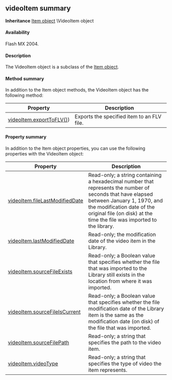 ## videoItem summary

**Inheritance** [Item object](#!AdobeDocs/developers-animatesdk-docs/test/Item_object/item_summary.md) \VideoItem object

#### Availability

Flash MX 2004.

#### Description

The VideoItem object is a subclass of the [Item object](#!AdobeDocs/developers-animatesdk-docs/test/Item_object/item_summary.md).

#### Method summary

In addition to the Item object methods, the VideoItem object has the following method:

| **Property**                                        | **Description**                            |
|-----------------------------------------------------|--------------------------------------------|
| [videoItem.exportToFLV()](#!AdobeDocs/developers-animatesdk-docs/test/VideoItem_object/videoItem.md)) | Exports the specified item to an FLV file. |

#### Property summary

In addition to the Item object properties, you can use the following properties with the VideoItem object:

| **Property**                                     | **Description**                                                                                                                                                                                                                                 |
|--------------------------------------------------|-------------------------------------------------------------------------------------------------------------------------------------------------------------------------------------------------------------------------------------------------|
| [videoItem.fileLastModifiedDate](#!AdobeDocs/developers-animatesdk-docs/test/VideoItem_object/videoIte1.md) | Read-only; a string containing a hexadecimal number that represents the number of seconds that have elapsed between January 1, 1970, and the modification date of the original file (on disk) at the time the file was imported to the library. |
| [videoItem.lastModifiedDate](#!AdobeDocs/developers-animatesdk-docs/test/VideoItem_object/videoIte2.md)     | Read-only; the modification date of the video item in the Library.                                                                                                                                                                              |
| [videoItem.sourceFileExists](#!AdobeDocs/developers-animatesdk-docs/test/VideoItem_object/videoIte3.md)     | Read-only; a Boolean value that specifies whether the file that was imported to the Library still exists in the location from where it was imported.                                                                                            |
| [videoItem.sourceFileIsCurrent](#!AdobeDocs/developers-animatesdk-docs/test/VideoItem_object/videoIte4.md)  | Read-only; a Boolean value that specifies whether the file modification date of the Library item is the same as the modification date (on disk) of the file that was imported.                                                                  |
| [videoItem.sourceFilePath](#!AdobeDocs/developers-animatesdk-docs/test/VideoItem_object/videoIte5.md)       | Read-only; a string that specifies the path to the video item.                                                                                                                                                                                  |
| [videoItem.videoType](#!AdobeDocs/developers-animatesdk-docs/test/VideoItem_object/videoIte6.md)            | Read-only; a string that specifies the type of video the item represents.                                                                                                                                                                       |

<span id="videoItem.exportToFLV()" class="anchor"></span>

